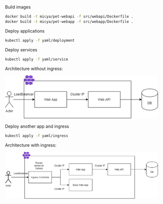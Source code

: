 Build images

```bash
docker build -t micya/pet-webapi -f src/webapi/Dockerfile .
docker build -t micya/pet-webapp -f src/webapp/Dockerfile .
```

Deploy applications

```bash
kubectl apply -f yaml/deployment
```

Deploy services

```bash
kubectl apply -f yaml/service
```

Architecture without ingress:

![basic architecture](img/basic-arch.png)

Deploy another app and ingress

```bash
kubectl apply -f yaml/ingress
```

Architecture with ingress:

![ingress architecture](img/ingress-arch.png)
